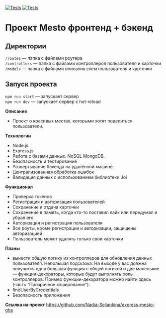 [![Tests](../../actions/workflows/tests-13-sprint.yml/badge.svg)](../../actions/workflows/tests-13-sprint.yml) [![Tests](../../actions/workflows/tests-14-sprint.yml/badge.svg)](../../actions/workflows/tests-14-sprint.yml)
# Проект Mesto фронтенд + бэкенд

## Директории

`/routes` — папка с файлами роутера  
`/controllers` — папка с файлами контроллеров пользователя и карточки   
`/models` — папка с файлами описания схем пользователя и карточки  
  
## Запуск проекта

`npm run start` — запускает сервер   
`npm run dev` — запускает сервер с hot-reload

**Описание**

* Проект о красивых местах, которыми хотят поделиться пользователи.

**Технологии**

* Node.js
* Express.js
* Работа с базами данных. NoSQL MongoDB.
* Безопасность и тестирование
* Развертывание бэкенда на удалённой машине
* Централизованная обработка ошибок
* Валидация данных с использованием библиотеки Joi

**Функционал**

* Проверка токенов
* Регистрация и авторизация пользователей
* Сохранение и отдача карточки
* Сохранение в память, когда кто-то поставил лайк или передумал и убрал его
* Авторизация и регистрация пользователя
* Все роуты, кроме регистрации и авторизации, защищены авторизацией
* Пользователь может удалять только свои карточки

**Планы**
* вынести общую логику из контроллеров для обновления данных пользователя. Небольшая подсказка: На выходе у вас должна получится одна большая функция с общей логикой и две маленькие — функции-декораторы, которые будут выполнять роль контроллеров. Пример функции-декоратора можно найти здесь (часть “Прозрачное кэширование”).
* findUserByCredentials
* Безопасность приложения

**Ссылка на проект**
https://github.com/Nadia-Seliankina/express-mesto-gha
